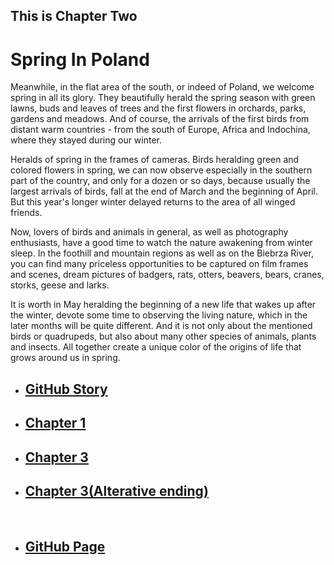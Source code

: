 
<html>
<head>
	<h2>This is Chapter Two</h2>
</head>
<body>
<h1>Spring In Poland</h1>
<p>
	Meanwhile, in the flat area of ​​the south, or indeed of Poland, we welcome spring in all its glory.
	They beautifully herald the spring season with green lawns, buds and leaves of trees and the first
	flowers in orchards, parks, gardens and meadows. And of course, the arrivals of the first birds
	from distant warm countries - from the south of Europe, Africa and Indochina, where they stayed during our winter.
</p>
<p>
	Heralds of spring in the frames of cameras.
	Birds heralding green and colored flowers in spring, we can now observe especially in the southern
	part of the country, and only for a dozen or so days, because usually the largest arrivals of birds,
	fall at the end of March and the beginning of April. But this year's longer winter delayed returns
	to the area of ​​all winged friends.
</p>

<p>
	Now, lovers of birds and animals in general, as well as photography enthusiasts, have a good time
	to watch the nature awakening from winter sleep. In the foothill and mountain regions as well as
	on the Biebrza River, you can find many priceless opportunities to be captured on film frames and
	scenes, dream pictures of badgers, rats, otters, beavers, bears, cranes, storks, geese and larks.
</p>
<p>
	It is worth in May heralding the beginning of a new life that wakes up after the winter,
	devote some time to observing the living nature, which in the later months will be quite different.
	And it is not only about the mentioned birds or quadrupeds, but also about many other species of animals,
	plants and insects. All together create a unique color of the origins of life that grows around us in spring.
</p>
<ul>
    <li><a href="https://mateuszitb.github.io/github-story-2019/"><h2>GitHub Story</h2></a></li>
    <li><a href="https://mateuszitb.github.io/github-story-2019/chapter01.hmtl"><h2>Chapter 1</h2></a></li>
    <li><a href="https://mateuszitb.github.io/github-story-2019/chapter03.html"><h2>Chapter 3</h2></a></li>
    <li><a href="https://mateuszitb.github.io/github-story-2019/blob/alternative_ending/chapter03.html"><h2>Chapter 3(Alterative ending)</h2></a></li>
    <br>
    <li><a href="https://github.com/MateuszITB/github-story-2019/"><h2>GitHub Page</h2></a></li>
</ul>
</body>
</html>
